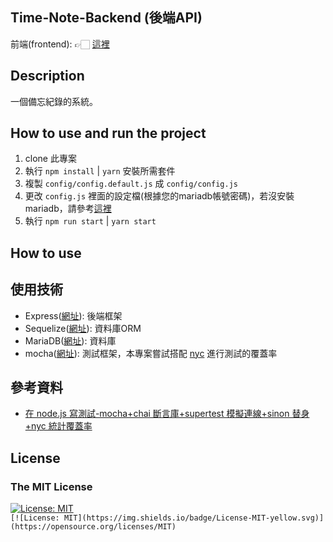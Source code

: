 ## Time-Note-Backend (後端API)
前端(frontend): 👉🏻 [這裡](https://github.com/pock999/time-note-frontend)


## Description
一個備忘紀錄的系統。

## How to use and run the project
1. clone 此專案
2. 執行 `npm install` | `yarn` 安裝所需套件
3. 複製 `config/config.default.js` 成 `config/config.js`
4. 更改 `config.js` 裡面的設定檔(根據您的mariadb帳號密碼)，若沒安裝mariadb，請參考[這裡](https://www.mariadbtutorial.com/getting-started/install-mariadb/)
5. 執行 `npm run start` | `yarn start`

## How to use


## 使用技術
- Express([網址](https://expressjs.com/)): 後端框架
- Sequelize([網址](https://sequelize.org/)): 資料庫ORM
- MariaDB([網址](https://mariadb.org/)): 資料庫 
- mocha([網址](https://mochajs.org/)): 測試框架，本專案嘗試搭配 [nyc]((https://istanbul.js.org/)) 進行測試的覆蓋率

## 參考資料
- [在 node.js 寫測試-mocha+chai 斷言庫+supertest 模擬連線+sinon 替身+nyc 統計覆蓋率](https://medium.com/@stupidcoding/%E5%9C%A8node-js%E5%AF%AB%E6%B8%AC%E8%A9%A6-mocha-chai%E6%96%B7%E8%A8%80%E5%BA%AB-supertest%E6%A8%A1%E6%93%AC%E9%80%A3%E7%B7%9A-sinon%E6%9B%BF%E8%BA%AB-nyc%E7%B5%B1%E8%A8%88%E8%A6%86%E8%93%8B%E7%8E%87-f736c423b893)

## License
### The MIT License
[![License: MIT](https://img.shields.io/badge/License-MIT-yellow.svg)](https://opensource.org/licenses/MIT)  
`[![License: MIT](https://img.shields.io/badge/License-MIT-yellow.svg)](https://opensource.org/licenses/MIT)`